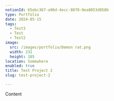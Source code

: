 ```yaml
---
notionId: 65ebc367-a96d-4ecc-8870-0ea8053d858b
type: Portfolio
date: 2024-05-15
tags:
  - Test3
  - Test
  - Test2
image:
  src: /images/portfolio/Demon rat.png
  width: 231
  height: 185
location: Somewhere
enabled: true
title: Test Project 2
slug: test-project-2

---
```


Content
